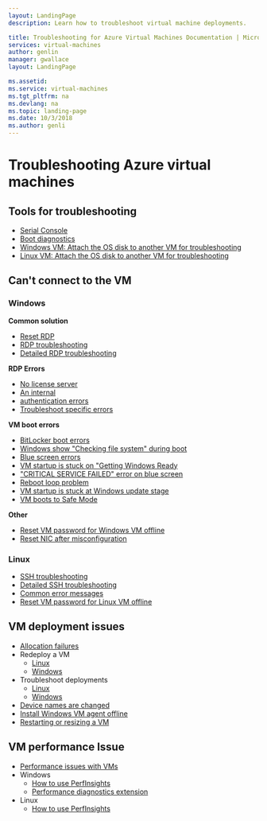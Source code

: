 ```yaml
---
layout: LandingPage
description: Learn how to troubleshoot virtual machine deployments.

title: Troubleshooting for Azure Virtual Machines Documentation | Microsoft Docs
services: virtual-machines
author: genlin
manager: gwallace
layout: LandingPage

ms.assetid:
ms.service: virtual-machines
ms.tgt_pltfrm: na
ms.devlang: na
ms.topic: landing-page
ms.date: 10/3/2018
ms.author: genli
---
```


# Troubleshooting Azure virtual machines

## Tools for troubleshooting

- [Serial Console](serial-console-windows.md)
- [Boot diagnostics](boot-diagnostics.md)
- [Windows VM: Attach the OS disk to another VM for troubleshooting](troubleshoot-recovery-disks-portal-windows.md)
- [Linux VM: Attach the OS disk to another VM for troubleshooting](troubleshoot-recovery-disks-portal-linux.md)

## Can't connect to the VM

### Windows

**Common solution**

- [Reset RDP](reset-rdp.md)
- [RDP troubleshooting](troubleshoot-rdp-connection.md)
- [Detailed RDP troubleshooting](detailed-troubleshoot-rdp.md)

**RDP Errors**

- [No license server](troubleshoot-rdp-no-license-server.md)
- [An internal ](Troubleshoot-rdp-internal-error.md)
- [authentication errors](troubleshoot-authentication-error-rdp-vm.md)
- [Troubleshoot specific errors](troubleshoot-specific-rdp-errors.md)

**VM boot errors**

* [BitLocker boot errors](troubleshoot-bitlocker-boot-error.md) 
* [Windows show "Checking file system" during boot](troubleshoot-check-disk-boot-error.md)
* [Blue screen errors](troubleshoot-common-blue-screen-error.md)
* [VM startup is stuck on "Getting Windows Ready](troubleshoot-vm-boot-configure-update.md)
* ["CRITICAL SERVICE FAILED" error on blue screen](troubleshoot-critical-service-failed-boot-error.md)
* [Reboot loop problem](troubleshoot-reboot-loop.md)
* [VM startup is stuck at Windows update stage](troubleshoot-stuck-updating-boot-error.md)
* [VM boots to Safe Mode](troubleshoot-rdp-safe-mode.md)

**Other**
- [Reset VM password for Windows VM offline](reset-local-password-without-agent.md)
- [Reset NIC after misconfiguration](reset-network-interface.md)

### Linux

- [SSH troubleshooting](troubleshoot-ssh-connection.md)
- [Detailed SSH troubleshooting](detailed-troubleshoot-ssh-connection.md)
- [Common error messages](error-messages.md)
- [Reset VM password for Linux VM offline](reset-password.md)

## VM deployment issues

- [Allocation failures](allocation-failure.md)
- Redeploy a VM
	- [Linux](redeploy-to-new-node-linux.md)
	- [Windows](redeploy-to-new-node-windows.md)
- Troubleshoot deployments
	- [Linux](troubleshoot-deploy-vm-linux.md)
	- [Windows](troubleshoot-deploy-vm-windows.md)
- [Device names are changed](troubleshoot-device-names-problems.md)
- [Install Windows VM agent offline](install-vm-agent-offline.md)
- [Restarting or resizing a VM](restart-resize-error-troubleshooting.md)

## VM performance Issue
- [Performance issues with VMs](performance-diagnostics.md)
- Windows
    - [How to use PerfInsights](how-to-use-perfinsights.md)
    - [Performance diagnostics extension](performance-diagnostics-vm-extension.md)
- Linux
	- [How to use PerfInsights](how-to-use-perfinsights-linux.md)